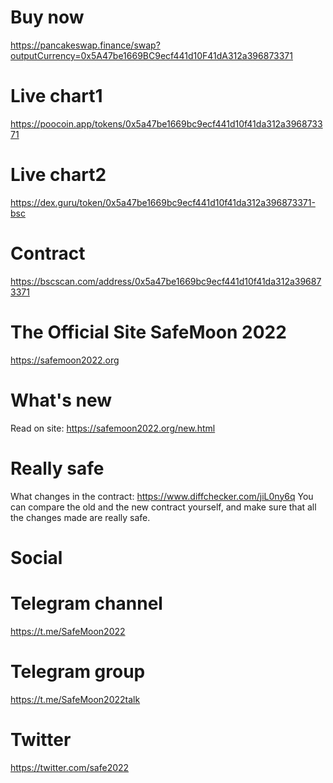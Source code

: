 # Buy now
https://pancakeswap.finance/swap?outputCurrency=0x5A47be1669BC9ecf441d10F41dA312a396873371

# Live chart1
https://poocoin.app/tokens/0x5a47be1669bc9ecf441d10f41da312a396873371

# Live chart2
https://dex.guru/token/0x5a47be1669bc9ecf441d10f41da312a396873371-bsc

# Contract
https://bscscan.com/address/0x5a47be1669bc9ecf441d10f41da312a396873371

# The Official Site SafeMoon 2022
https://safemoon2022.org

# What's new
Read on site:  https://safemoon2022.org/new.html

# Really safe
What changes in the contract: https://www.diffchecker.com/jiL0ny6q
You can compare the old and the new contract yourself, and make sure that all the changes made are really safe.

# Social
# Telegram channel
https://t.me/SafeMoon2022

# Telegram group 
https://t.me/SafeMoon2022talk

# Twitter 
https://twitter.com/safe2022
